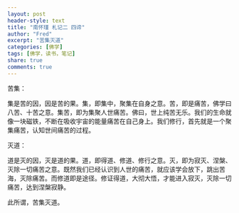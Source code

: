 ```yaml
---
layout: post
header-style: text
title: "南怀瑾 札记二 四谛"
author: "Fred"
excerpt: "苦集灭道"
categories: [佛学]
tags: [佛学，读书，笔记]
share: true
comments: true
---
```


苦集：

集是苦的因，因是苦的果。集，即集中，聚集在自身之意。苦，即是痛苦，佛学曰八苦、十苦之意。集苦，即为集聚人世痛苦。佛曰，世上纯苦无乐。我们的生命就像一块磁铁，不断在吸收宇宙的能量痛苦在自己身上。我们修行，首先就是一个聚集痛苦，认知世间痛苦的过程。

灭道：

道是灭的因，灭是道的果。道，即得道、修道、修行之意。灭，即为寂灭、涅槃、灭除一切痛苦之意。既然我们已经认识到人世的痛苦，就应该学会放下，跳出苦海，灭除痛苦。而修道即是途径。修证得道，大彻大悟，才能进入寂灭，灭除一切痛苦，达到涅槃寂静。

此所谓，苦集灭道。